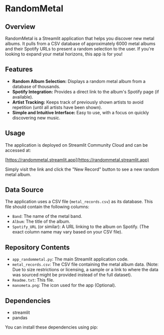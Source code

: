 # RandomMetal

## Overview

RandomMetal is a Streamlit application that helps you discover new metal albums.  It pulls from a CSV database of approximately 6000 metal albums and their Spotify URLs to present a random selection to the user.  If you're looking to expand your metal horizons, this app is for you!

## Features

*   **Random Album Selection:**  Displays a random metal album from a database of thousands.
*   **Spotify Integration:** Provides a direct link to the album's Spotify page (if available).
*   **Artist Tracking:**  Keeps track of previously shown artists to avoid repetition (until all artists have been shown).
*   **Simple and Intuitive Interface:**  Easy to use, with a focus on quickly discovering new music.

## Usage

The application is deployed on Streamlit Community Cloud and can be accessed at:

[https://randommetal.streamlit.app](https://randommetal.streamlit.app)

Simply visit the link and click the "New Record" button to see a new random metal album.

## Data Source

The application uses a CSV file (`metal_records.csv`) as its database. This file should contain the following columns:

*   `Band`: The name of the metal band.
*   `Album`: The title of the album.
*   `Spotify_URL` (or similar):  A URL linking to the album on Spotify.  (The exact column name may vary based on your CSV file).

## Repository Contents

*   `app_randommetal.py`: The main Streamlit application code.
*   `metal_records.csv`: The CSV file containing the metal album data.  (Note:  Due to size restrictions or licensing, a sample or a link to where the data was sourced might be provided instead of the full dataset).
*   `Readme.txt`: This file.
*   `manometa.png`: The icon used for the app (Optional).

## Dependencies

*   streamlit
*   pandas

You can install these dependencies using pip:

